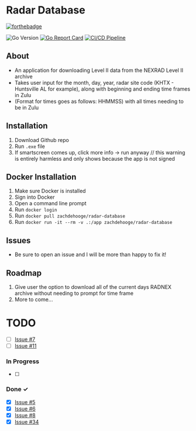 # Radar Database

[![forthebadge](https://forthebadge.com/images/badges/made-with-go.svg)](https://forthebadge.com)

![Go Version](https://img.shields.io/badge/GO-1.23.0-red)
[![Go Report Card](https://goreportcard.com/badge/github.com/zachdehooge/radar_database)](https://goreportcard.com/report/github.com/zachdehooge/radar_database)
[![CI/CD Pipeline](https://github.com/Zachdehooge/Radar-Database/actions/workflows/CICD-Pipeline.yml/badge.svg)](https://github.com/Zachdehooge/Radar-Database/actions/workflows/CICD-Pipeline.yml)
<!--[![GO Snyk Check Master](https://github.com/Zachdehooge/Radar_Database/actions/workflows/snyk.yml/badge.svg?branch=main)](https://github.com/Zachdehooge/Radar_Database/actions/workflows/snyk.yml)-->

## About
* An application for downloading Level II data from the NEXRAD Level II archive
* Takes user input for the month, day, year, radar site code (KHTX - Huntsville AL for example), along with beginning and ending time frames in Zulu
* (Format for times goes as follows: HHMMSS) with all times needing to be in Zulu

## Installation

1. Download Github repo
2. Run `.exe` file
3. If smartscreen comes up, click more info -> run anyway // this warning is entirely harmless and only shows because the app is not signed

## Docker Installation
1. Make sure Docker is installed
2. Sign into Docker
3. Open a command line prompt
4. Run `docker login`
5. Run `docker pull zachdehooge/radar-database`
6. Run `docker run -it --rm -v .:/app zachdehooge/radar-database`

## Issues
* Be sure to open an issue and I will be more than happy to fix it!

## Roadmap
1. Give user the option to download all of the current days RADNEX archive without needing to prompt for time frame
2. More to come...

# TODO
- [ ] <a href="https://github.com/Zachdehooge/Radar-Database/issues/7">Issue #7</a>
- [ ] <a href="https://github.com/Zachdehooge/Radar-Database/issues/11">Issue #11</a>
### In Progress

- [ ] 

### Done ✓
- [x] <a href="https://github.com/Zachdehooge/Radar-Database/issues/5">Issue #5</a>
- [x] <a href="https://github.com/Zachdehooge/Radar-Database/issues/6">Issue #6</a>
- [x] <a href="https://github.com/Zachdehooge/Radar-Database/issues/8">Issue #8</a>
- [x] <a href="https://github.com/Zachdehooge/Radar-Database/issues/34">Issue #34</a>

<!-- Enter [x] when done with a TODO-->
